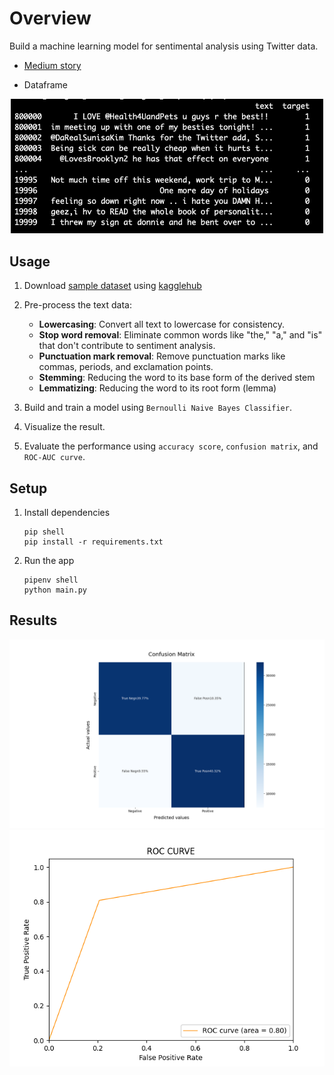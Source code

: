 # Overview

Build a machine learning model for sentimental analysis using Twitter data.


- [Medium story](https://medium.com/@kuriko-iwai/88bb17583358?source=friends_link&sk=122d74d93dbacd7906330184b1254b80)

- Dataframe

<p align="center">
    <img src="/images/terminal.png" width="500">
</p>


## Usage
1. Download [sample dataset](https://www.kaggle.com/datasets/kazanova/sentiment140?resource=download) using [kagglehub](https://github.com/Kaggle/kagglehub)

2. Pre-process the text data:
    - **Lowercasing**: Convert all text to lowercase for consistency.
    - **Stop word removal**: Eliminate common words like "the," "a," and "is" that don't contribute to sentiment analysis.
    - **Punctuation mark removal**: Remove punctuation marks like commas, periods, and exclamation points.
    - **Stemming**: Reducing the word to its base form of the derived stem
    - **Lemmatizing**: Reducing the word to its root form (lemma)


3. Build and train a model using `Bernoulli Naive Bayes Classifier`.

4. Visualize the result.

5. Evaluate the performance using `accuracy score`, `confusion matrix`, and `ROC-AUC curve`.


## Setup
1. Install dependencies
    ```
    pip shell
    pip install -r requirements.txt
    ```

2. Run the app
    ```
    pipenv shell
    python main.py
    ```


## Results

<img src="images/confusion_matrix.png"> <img src="images/roc_curve.png">
